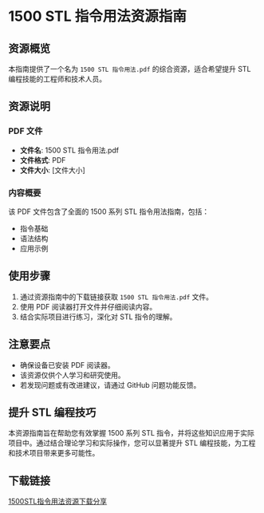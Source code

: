 # 1500 STL 指令用法资源指南

## 资源概览

本指南提供了一个名为 `1500 STL 指令用法.pdf` 的综合资源，适合希望提升 STL 编程技能的工程师和技术人员。

## 资源说明

### PDF 文件

- **文件名**: 1500 STL 指令用法.pdf
- **文件格式**: PDF
- **文件大小**: [文件大小]

### 内容概要

该 PDF 文件包含了全面的 1500 系列 STL 指令用法指南，包括：

- 指令基础
- 语法结构
- 应用示例

## 使用步骤

1. 通过资源指南中的下载链接获取 `1500 STL 指令用法.pdf` 文件。
2. 使用 PDF 阅读器打开文件并仔细阅读内容。
3. 结合实际项目进行练习，深化对 STL 指令的理解。

## 注意要点

- 确保设备已安装 PDF 阅读器。
- 该资源仅供个人学习和研究使用。
- 若发现问题或有改进建议，请通过 GitHub 问题功能反馈。

## 提升 STL 编程技巧

本资源指南旨在帮助您有效掌握 1500 系列 STL 指令，并将这些知识应用于实际项目中。通过结合理论学习和实际操作，您可以显著提升 STL 编程技能，为工程和技术项目带来更多可能性。

## 下载链接

[1500STL指令用法资源下载分享](https://pan.quark.cn/s/52233c848013)
